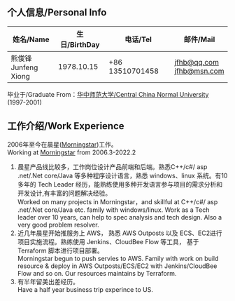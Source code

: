 ## 个人信息/Personal Info
| 姓名/Name | 生日/BirthDay | 电话/Tel | 邮件/Mail |
| -------- | ------------- | -------- | ---------|
| 熊俊锋<br>Junfeng Xiong | 1978.10.15 | +86 13510701458 | jfhb@qq.com<br>jfhb@msn.com |

毕业于/Graduate From：[华中师范大学/Central China Normal University](https://www.ccnu.edu.cn) (1997-2001)

## 工作介绍/Work Experience
2006年至今在晨星([Morningstar](https://www.morningstar.com))工作。  
Working at [Morningstar](https://www.morningstar.com) from 2006.3-2022.2  
1. 晨星产品线比较多，工作岗位设计产品前端和后端。熟悉C++/c#/ asp .net/.Net core/Java 等多种程序设计语言，熟悉 windows、linux 系统。有10多年的 Tech Leader 经历，能熟练使用多种开发语言参与项目的需求分析和开发设计,有丰富的问题解决经验。  
  Worked on many projects in Morningstar，and skillful at C++/c#/ asp .net/.Net core/Java etc. family with windows/linux. Work as a Tech leader over 10 years, can help to spec analysis and tech design. Also a very good problem resolver.
2. 近几年晨星开始推服务上 AWS， 熟悉 AWS Outposts 以及 ECS、EC2进行项目实施流程。熟练使用 Jenkins、CloudBee Flow 等工具， 基于 Terraform 脚本进行项目部署。  
    Morningstar begun to push servies to AWS. Family with work on build resource & deploy in AWS Outposts/ECS/EC2 with Jenkins/CloudBee Flow and so on. Our resources maintains by Terraform.
3. 有半年留美出差经历。  
   Have a half year business trip experince to US.
